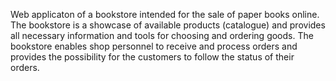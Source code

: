 Web applicaton of a bookstore intended for the sale of paper books online. 
The bookstore is a showcase of available products (catalogue) and provides all necessary information and tools for choosing and ordering goods.
The bookstore enables shop personnel to receive and process orders and provides the possibility for the customers to follow the status of their orders.
